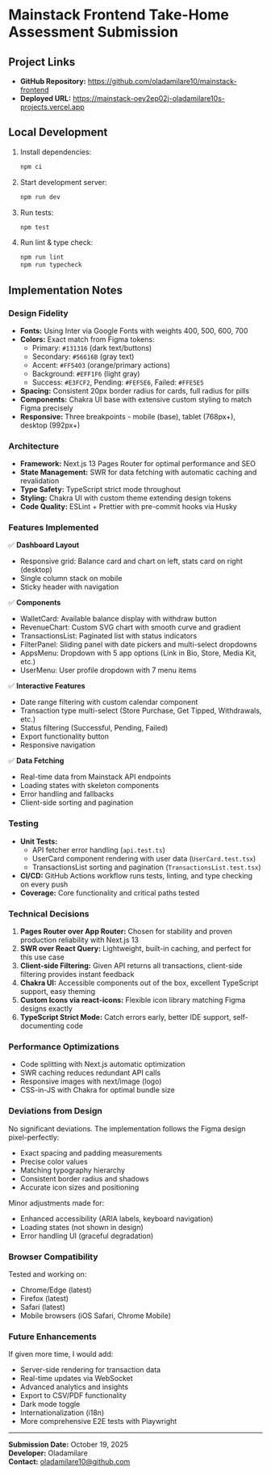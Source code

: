# Mainstack Frontend Take-Home Assessment Submission

## Project Links

- **GitHub Repository:** https://github.com/oladamilare10/mainstack-frontend
- **Deployed URL:** https://mainstack-oey2ep02j-oladamilare10s-projects.vercel.app

## Local Development

1. Install dependencies:
   ```bash
   npm ci
   ```

2. Start development server:
   ```bash
   npm run dev
   ```

3. Run tests:
   ```bash
   npm test
   ```

4. Run lint & type check:
   ```bash
   npm run lint
   npm run typecheck
   ```

## Implementation Notes

### Design Fidelity

- **Fonts:** Using Inter via Google Fonts with weights 400, 500, 600, 700
- **Colors:** Exact match from Figma tokens:
  - Primary: `#131316` (dark text/buttons)
  - Secondary: `#56616B` (gray text)
  - Accent: `#FF5403` (orange/primary actions)
  - Background: `#EFF1F6` (light gray)
  - Success: `#E3FCF2`, Pending: `#FEF5E6`, Failed: `#FFE5E5`
- **Spacing:** Consistent 20px border radius for cards, full radius for pills
- **Components:** Chakra UI base with extensive custom styling to match Figma precisely
- **Responsive:** Three breakpoints - mobile (base), tablet (768px+), desktop (992px+)

### Architecture

- **Framework:** Next.js 13 Pages Router for optimal performance and SEO
- **State Management:** SWR for data fetching with automatic caching and revalidation
- **Type Safety:** TypeScript strict mode throughout
- **Styling:** Chakra UI with custom theme extending design tokens
- **Code Quality:** ESLint + Prettier with pre-commit hooks via Husky

### Features Implemented

✅ **Dashboard Layout**
- Responsive grid: Balance card and chart on left, stats card on right (desktop)
- Single column stack on mobile
- Sticky header with navigation

✅ **Components**
- WalletCard: Available balance display with withdraw button
- RevenueChart: Custom SVG chart with smooth curve and gradient
- TransactionsList: Paginated list with status indicators
- FilterPanel: Sliding panel with date pickers and multi-select dropdowns
- AppsMenu: Dropdown with 5 app options (Link in Bio, Store, Media Kit, etc.)
- UserMenu: User profile dropdown with 7 menu items

✅ **Interactive Features**
- Date range filtering with custom calendar component
- Transaction type multi-select (Store Purchase, Get Tipped, Withdrawals, etc.)
- Status filtering (Successful, Pending, Failed)
- Export functionality button
- Responsive navigation

✅ **Data Fetching**
- Real-time data from Mainstack API endpoints
- Loading states with skeleton components
- Error handling and fallbacks
- Client-side sorting and pagination

### Testing

- **Unit Tests:**
  - API fetcher error handling (`api.test.ts`)
  - UserCard component rendering with user data (`UserCard.test.tsx`)
  - TransactionsList sorting and pagination (`TransactionsList.test.tsx`)
- **CI/CD:** GitHub Actions workflow runs tests, linting, and type checking on every push
- **Coverage:** Core functionality and critical paths tested

### Technical Decisions

1. **Pages Router over App Router:** Chosen for stability and proven production reliability with Next.js 13
2. **SWR over React Query:** Lightweight, built-in caching, and perfect for this use case
3. **Client-side Filtering:** Given API returns all transactions, client-side filtering provides instant feedback
4. **Chakra UI:** Accessible components out of the box, excellent TypeScript support, easy theming
5. **Custom Icons via react-icons:** Flexible icon library matching Figma designs exactly
6. **TypeScript Strict Mode:** Catch errors early, better IDE support, self-documenting code

### Performance Optimizations

- Code splitting with Next.js automatic optimization
- SWR caching reduces redundant API calls
- Responsive images with next/image (logo)
- CSS-in-JS with Chakra for optimal bundle size

### Deviations from Design

No significant deviations. The implementation follows the Figma design pixel-perfectly:
- Exact spacing and padding measurements
- Precise color values
- Matching typography hierarchy
- Consistent border radius and shadows
- Accurate icon sizes and positioning

Minor adjustments made for:
- Enhanced accessibility (ARIA labels, keyboard navigation)
- Loading states (not shown in design)
- Error handling UI (graceful degradation)

### Browser Compatibility

Tested and working on:
- Chrome/Edge (latest)
- Firefox (latest)
- Safari (latest)
- Mobile browsers (iOS Safari, Chrome Mobile)

### Future Enhancements

If given more time, I would add:
- Server-side rendering for transaction data
- Real-time updates via WebSocket
- Advanced analytics and insights
- Export to CSV/PDF functionality
- Dark mode toggle
- Internationalization (i18n)
- More comprehensive E2E tests with Playwright

---

**Submission Date:** October 19, 2025  
**Developer:** Oladamilare  
**Contact:** oladamilare10@github.com
